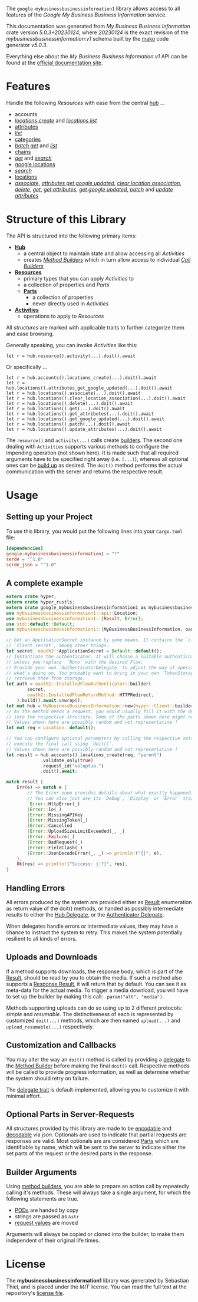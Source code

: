 <!---
DO NOT EDIT !
This file was generated automatically from 'src/generator/templates/api/README.md.mako'
DO NOT EDIT !
-->
The `google-mybusinessbusinessinformation1` library allows access to all features of the *Google My Business Business Information* service.

This documentation was generated from *My Business Business Information* crate version *5.0.3+20230124*, where *20230124* is the exact revision of the *mybusinessbusinessinformation:v1* schema built by the [mako](http://www.makotemplates.org/) code generator *v5.0.3*.

Everything else about the *My Business Business Information* *v1* API can be found at the
[official documentation site](https://developers.google.com/my-business/).
# Features

Handle the following *Resources* with ease from the central [hub](https://docs.rs/google-mybusinessbusinessinformation1/5.0.3+20230124/google_mybusinessbusinessinformation1/MyBusinessBusinessInformation) ...

* accounts
 * [*locations create*](https://docs.rs/google-mybusinessbusinessinformation1/5.0.3+20230124/google_mybusinessbusinessinformation1/api::AccountLocationCreateCall) and [*locations list*](https://docs.rs/google-mybusinessbusinessinformation1/5.0.3+20230124/google_mybusinessbusinessinformation1/api::AccountLocationListCall)
* [attributes](https://docs.rs/google-mybusinessbusinessinformation1/5.0.3+20230124/google_mybusinessbusinessinformation1/api::Attribute)
 * [*list*](https://docs.rs/google-mybusinessbusinessinformation1/5.0.3+20230124/google_mybusinessbusinessinformation1/api::AttributeListCall)
* [categories](https://docs.rs/google-mybusinessbusinessinformation1/5.0.3+20230124/google_mybusinessbusinessinformation1/api::Category)
 * [*batch get*](https://docs.rs/google-mybusinessbusinessinformation1/5.0.3+20230124/google_mybusinessbusinessinformation1/api::CategoryBatchGetCall) and [*list*](https://docs.rs/google-mybusinessbusinessinformation1/5.0.3+20230124/google_mybusinessbusinessinformation1/api::CategoryListCall)
* [chains](https://docs.rs/google-mybusinessbusinessinformation1/5.0.3+20230124/google_mybusinessbusinessinformation1/api::Chain)
 * [*get*](https://docs.rs/google-mybusinessbusinessinformation1/5.0.3+20230124/google_mybusinessbusinessinformation1/api::ChainGetCall) and [*search*](https://docs.rs/google-mybusinessbusinessinformation1/5.0.3+20230124/google_mybusinessbusinessinformation1/api::ChainSearchCall)
* [google locations](https://docs.rs/google-mybusinessbusinessinformation1/5.0.3+20230124/google_mybusinessbusinessinformation1/api::GoogleLocation)
 * [*search*](https://docs.rs/google-mybusinessbusinessinformation1/5.0.3+20230124/google_mybusinessbusinessinformation1/api::GoogleLocationSearchCall)
* [locations](https://docs.rs/google-mybusinessbusinessinformation1/5.0.3+20230124/google_mybusinessbusinessinformation1/api::Location)
 * [*associate*](https://docs.rs/google-mybusinessbusinessinformation1/5.0.3+20230124/google_mybusinessbusinessinformation1/api::LocationAssociateCall), [*attributes get google updated*](https://docs.rs/google-mybusinessbusinessinformation1/5.0.3+20230124/google_mybusinessbusinessinformation1/api::LocationAttributeGetGoogleUpdatedCall), [*clear location association*](https://docs.rs/google-mybusinessbusinessinformation1/5.0.3+20230124/google_mybusinessbusinessinformation1/api::LocationClearLocationAssociationCall), [*delete*](https://docs.rs/google-mybusinessbusinessinformation1/5.0.3+20230124/google_mybusinessbusinessinformation1/api::LocationDeleteCall), [*get*](https://docs.rs/google-mybusinessbusinessinformation1/5.0.3+20230124/google_mybusinessbusinessinformation1/api::LocationGetCall), [*get attributes*](https://docs.rs/google-mybusinessbusinessinformation1/5.0.3+20230124/google_mybusinessbusinessinformation1/api::LocationGetAttributeCall), [*get google updated*](https://docs.rs/google-mybusinessbusinessinformation1/5.0.3+20230124/google_mybusinessbusinessinformation1/api::LocationGetGoogleUpdatedCall), [*patch*](https://docs.rs/google-mybusinessbusinessinformation1/5.0.3+20230124/google_mybusinessbusinessinformation1/api::LocationPatchCall) and [*update attributes*](https://docs.rs/google-mybusinessbusinessinformation1/5.0.3+20230124/google_mybusinessbusinessinformation1/api::LocationUpdateAttributeCall)




# Structure of this Library

The API is structured into the following primary items:

* **[Hub](https://docs.rs/google-mybusinessbusinessinformation1/5.0.3+20230124/google_mybusinessbusinessinformation1/MyBusinessBusinessInformation)**
    * a central object to maintain state and allow accessing all *Activities*
    * creates [*Method Builders*](https://docs.rs/google-mybusinessbusinessinformation1/5.0.3+20230124/google_mybusinessbusinessinformation1/client::MethodsBuilder) which in turn
      allow access to individual [*Call Builders*](https://docs.rs/google-mybusinessbusinessinformation1/5.0.3+20230124/google_mybusinessbusinessinformation1/client::CallBuilder)
* **[Resources](https://docs.rs/google-mybusinessbusinessinformation1/5.0.3+20230124/google_mybusinessbusinessinformation1/client::Resource)**
    * primary types that you can apply *Activities* to
    * a collection of properties and *Parts*
    * **[Parts](https://docs.rs/google-mybusinessbusinessinformation1/5.0.3+20230124/google_mybusinessbusinessinformation1/client::Part)**
        * a collection of properties
        * never directly used in *Activities*
* **[Activities](https://docs.rs/google-mybusinessbusinessinformation1/5.0.3+20230124/google_mybusinessbusinessinformation1/client::CallBuilder)**
    * operations to apply to *Resources*

All *structures* are marked with applicable traits to further categorize them and ease browsing.

Generally speaking, you can invoke *Activities* like this:

```Rust,ignore
let r = hub.resource().activity(...).doit().await
```

Or specifically ...

```ignore
let r = hub.accounts().locations_create(...).doit().await
let r = hub.locations().attributes_get_google_updated(...).doit().await
let r = hub.locations().associate(...).doit().await
let r = hub.locations().clear_location_association(...).doit().await
let r = hub.locations().delete(...).doit().await
let r = hub.locations().get(...).doit().await
let r = hub.locations().get_attributes(...).doit().await
let r = hub.locations().get_google_updated(...).doit().await
let r = hub.locations().patch(...).doit().await
let r = hub.locations().update_attributes(...).doit().await
```

The `resource()` and `activity(...)` calls create [builders][builder-pattern]. The second one dealing with `Activities`
supports various methods to configure the impending operation (not shown here). It is made such that all required arguments have to be
specified right away (i.e. `(...)`), whereas all optional ones can be [build up][builder-pattern] as desired.
The `doit()` method performs the actual communication with the server and returns the respective result.

# Usage

## Setting up your Project

To use this library, you would put the following lines into your `Cargo.toml` file:

```toml
[dependencies]
google-mybusinessbusinessinformation1 = "*"
serde = "^1.0"
serde_json = "^1.0"
```

## A complete example

```Rust
extern crate hyper;
extern crate hyper_rustls;
extern crate google_mybusinessbusinessinformation1 as mybusinessbusinessinformation1;
use mybusinessbusinessinformation1::api::Location;
use mybusinessbusinessinformation1::{Result, Error};
use std::default::Default;
use mybusinessbusinessinformation1::{MyBusinessBusinessInformation, oauth2, hyper, hyper_rustls, chrono, FieldMask};

// Get an ApplicationSecret instance by some means. It contains the `client_id` and
// `client_secret`, among other things.
let secret: oauth2::ApplicationSecret = Default::default();
// Instantiate the authenticator. It will choose a suitable authentication flow for you,
// unless you replace  `None` with the desired Flow.
// Provide your own `AuthenticatorDelegate` to adjust the way it operates and get feedback about
// what's going on. You probably want to bring in your own `TokenStorage` to persist tokens and
// retrieve them from storage.
let auth = oauth2::InstalledFlowAuthenticator::builder(
        secret,
        oauth2::InstalledFlowReturnMethod::HTTPRedirect,
    ).build().await.unwrap();
let mut hub = MyBusinessBusinessInformation::new(hyper::Client::builder().build(hyper_rustls::HttpsConnectorBuilder::new().with_native_roots().https_or_http().enable_http1().build()), auth);
// As the method needs a request, you would usually fill it with the desired information
// into the respective structure. Some of the parts shown here might not be applicable !
// Values shown here are possibly random and not representative !
let mut req = Location::default();

// You can configure optional parameters by calling the respective setters at will, and
// execute the final call using `doit()`.
// Values shown here are possibly random and not representative !
let result = hub.accounts().locations_create(req, "parent")
             .validate_only(true)
             .request_id("voluptua.")
             .doit().await;

match result {
    Err(e) => match e {
        // The Error enum provides details about what exactly happened.
        // You can also just use its `Debug`, `Display` or `Error` traits
         Error::HttpError(_)
        |Error::Io(_)
        |Error::MissingAPIKey
        |Error::MissingToken(_)
        |Error::Cancelled
        |Error::UploadSizeLimitExceeded(_, _)
        |Error::Failure(_)
        |Error::BadRequest(_)
        |Error::FieldClash(_)
        |Error::JsonDecodeError(_, _) => println!("{}", e),
    },
    Ok(res) => println!("Success: {:?}", res),
}

```
## Handling Errors

All errors produced by the system are provided either as [Result](https://docs.rs/google-mybusinessbusinessinformation1/5.0.3+20230124/google_mybusinessbusinessinformation1/client::Result) enumeration as return value of
the doit() methods, or handed as possibly intermediate results to either the
[Hub Delegate](https://docs.rs/google-mybusinessbusinessinformation1/5.0.3+20230124/google_mybusinessbusinessinformation1/client::Delegate), or the [Authenticator Delegate](https://docs.rs/yup-oauth2/*/yup_oauth2/trait.AuthenticatorDelegate.html).

When delegates handle errors or intermediate values, they may have a chance to instruct the system to retry. This
makes the system potentially resilient to all kinds of errors.

## Uploads and Downloads
If a method supports downloads, the response body, which is part of the [Result](https://docs.rs/google-mybusinessbusinessinformation1/5.0.3+20230124/google_mybusinessbusinessinformation1/client::Result), should be
read by you to obtain the media.
If such a method also supports a [Response Result](https://docs.rs/google-mybusinessbusinessinformation1/5.0.3+20230124/google_mybusinessbusinessinformation1/client::ResponseResult), it will return that by default.
You can see it as meta-data for the actual media. To trigger a media download, you will have to set up the builder by making
this call: `.param("alt", "media")`.

Methods supporting uploads can do so using up to 2 different protocols:
*simple* and *resumable*. The distinctiveness of each is represented by customized
`doit(...)` methods, which are then named `upload(...)` and `upload_resumable(...)` respectively.

## Customization and Callbacks

You may alter the way an `doit()` method is called by providing a [delegate](https://docs.rs/google-mybusinessbusinessinformation1/5.0.3+20230124/google_mybusinessbusinessinformation1/client::Delegate) to the
[Method Builder](https://docs.rs/google-mybusinessbusinessinformation1/5.0.3+20230124/google_mybusinessbusinessinformation1/client::CallBuilder) before making the final `doit()` call.
Respective methods will be called to provide progress information, as well as determine whether the system should
retry on failure.

The [delegate trait](https://docs.rs/google-mybusinessbusinessinformation1/5.0.3+20230124/google_mybusinessbusinessinformation1/client::Delegate) is default-implemented, allowing you to customize it with minimal effort.

## Optional Parts in Server-Requests

All structures provided by this library are made to be [encodable](https://docs.rs/google-mybusinessbusinessinformation1/5.0.3+20230124/google_mybusinessbusinessinformation1/client::RequestValue) and
[decodable](https://docs.rs/google-mybusinessbusinessinformation1/5.0.3+20230124/google_mybusinessbusinessinformation1/client::ResponseResult) via *json*. Optionals are used to indicate that partial requests are responses
are valid.
Most optionals are are considered [Parts](https://docs.rs/google-mybusinessbusinessinformation1/5.0.3+20230124/google_mybusinessbusinessinformation1/client::Part) which are identifiable by name, which will be sent to
the server to indicate either the set parts of the request or the desired parts in the response.

## Builder Arguments

Using [method builders](https://docs.rs/google-mybusinessbusinessinformation1/5.0.3+20230124/google_mybusinessbusinessinformation1/client::CallBuilder), you are able to prepare an action call by repeatedly calling it's methods.
These will always take a single argument, for which the following statements are true.

* [PODs][wiki-pod] are handed by copy
* strings are passed as `&str`
* [request values](https://docs.rs/google-mybusinessbusinessinformation1/5.0.3+20230124/google_mybusinessbusinessinformation1/client::RequestValue) are moved

Arguments will always be copied or cloned into the builder, to make them independent of their original life times.

[wiki-pod]: http://en.wikipedia.org/wiki/Plain_old_data_structure
[builder-pattern]: http://en.wikipedia.org/wiki/Builder_pattern
[google-go-api]: https://github.com/google/google-api-go-client

# License
The **mybusinessbusinessinformation1** library was generated by Sebastian Thiel, and is placed
under the *MIT* license.
You can read the full text at the repository's [license file][repo-license].

[repo-license]: https://github.com/Byron/google-apis-rsblob/main/LICENSE.md


